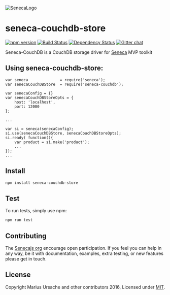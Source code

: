 ![SenecaLogo][]

# seneca-couchdb-store

[![npm version][npm-badge]][npm-url]
[![Build Status][travis-badge]][travis-url]
[![Dependency Status][david-badge]][david-url]
[![Gitter chat][gitter-badge]][gitter-url]

Seneca-CouchDB is a CouchDB storage driver for [Seneca] MVP toolkit

## Using seneca-couchdb-store:

    var seneca              = require('seneca');
    var senecaCouchDBStore  = require('seneca-couchdb');

    var senecaConfig = {}
    var senecaCouchDBStoreOpts = {
        host: 'localhost',
        port: 12000
    };

    ...

    var si = seneca(senecaConfig);
    si.use(senecaCouchDBStore, senecaCouchDBStoreOpts);
    si.ready( function(){
        var product = si.make('product');
        ...
    });
    ...

## Install

```sh
npm install seneca-couchdb-store
```

## Test

To run tests, simply use npm:

```sh
npm run test
```

## Contributing

The [Senecajs org][] encourage open participation. If you feel you can help in any way, be it with documentation, examples, extra testing, or new features please get in touch.

## License

Copyright Marius Ursache and other contributors 2016, Licensed under [MIT][].

[Seneca]: http://senecajs.org/
[SenecaLogo]: https://camo.githubusercontent.com/4a0178ff2abf26f9214d4d98bc23eec356ced357/687474703a2f2f73656e6563616a732e6f72672f66696c65732f6173736574732f73656e6563612d6c6f676f2e706e67
[Senecajs org]: https://github.com/senecajs/
[MIT]: ./LICENSE.txt
[npm-badge]: https://badge.fury.io/js/seneca-couchdb-store.svg
[npm-url]: https://badge.fury.io/js/seneca-couchdb-store
[travis-badge]: https://travis-ci.org/senecajs/seneca-couchdb-store.svg
[travis-url]: https://travis-ci.org/senecajs/seneca-couchdb-store
[david-badge]: https://david-dm.org/senecajs/seneca-couchdb-store.svg
[david-url]: https://david-dm.org/senecajs/seneca-couchdb-store
[gitter-badge]: https://badges.gitter.im/senecajs/seneca.png
[gitter-url]: https://gitter.im/senecajs/seneca

